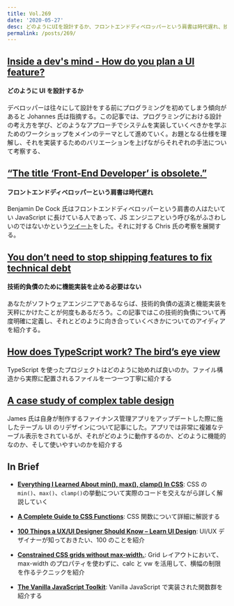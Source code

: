 ```yaml
---
title: Vol.269
date: '2020-05-27'
desc: どのようにUIを設計するか、フロントエンドディベロッパーという肩書は時代遅れ、技術的負債のために機能実装を止める必要はない、ほか計10リンク
permalink: /posts/269/
---
```


## [Inside a dev's mind - How do you plan a UI feature?](https://jkettmann.com/how-do-you-plan-a-ui-feature/)

#### どのように UI を設計するか

デベロッパーは往々にして設計をする前にプログラミングを初めてしまう傾向があると Johannes 氏は指摘する。この記事では、プログラミングにおける設計の考え方を学び、どのようなアプローチでシステムを実装していくべきかを学ぶためのワークショップをメインのテーマとして進めていく。お題となる仕様を理解し、それを実装するためのバリエーションを上げながらそれぞれの手法について考察する、

## [“The title ‘Front-End Developer’ is obsolete.”](https://css-tricks.com/the-title-front-end-developer-is-obsolete/)

#### フロントエンドディベロッパーという肩書は時代遅れ

Benjamin De Cock 氏はフロントエンドディベロッパーという肩書の人はたいてい JavaScript に長けている人であって、JS エンジニアという呼び名がふさわしいのではないかという[ツイート](https://twitter.com/bdc/status/1249597086007345157)をした。それに対する Chris 氏の考察を展開する。

## [You don’t need to stop shipping features to fix technical debt](https://medium.com/@ryan0x44/technical-debt-f5158cc9ca07)

#### 技術的負債のために機能実装を止める必要はない

あなたがソフトウェアエンジニアであるならば、技術的負債の返済と機能実装を天秤にかけたことが何度もあるだろう。この記事ではこの技術的負債について再度明確に定義し、それとどのように向き合っていくべきかについてのアイディアを紹介する。

## [How does TypeScript work? The bird’s eye view](https://2ality.com/2020/04/typescript-workflows.html)

TypeScript を使ったプロジェクトはどのように始めれば良いのか。ファイル構造から実際に配置されるファイルを一つ一つ丁寧に紹介する

## [A case study of complex table design](https://jlongster.com/case-study-complex-table-design)

James 氏は自身が制作するファイナンス管理アプリをアップデートした際に施したテーブル UI のリデザインについて記事にした。アプリでは非常に複雑なテーブル表示をされているが、それがどのように動作するのか、どのように機能的なのか、そして使いやすいのかを紹介する

## In Brief

- **[Everything I Learned About min(), max(), clamp() In CSS](https://ishadeed.com/article/css-min-max-clamp/)**: CSS の`min()`、`max()`、`clamp()`の挙動について実際のコードを交えながら詳しく解説していく

- **[A Complete Guide to CSS Functions](https://css-tricks.com/complete-guide-to-css-functions/)**: CSS 関数について詳細に解説する

- **[100 Things a UX/UI Designer Should Know – Learn UI Design](https://learnui.design/blog/100-things-ux-ui-designer-know.html)**: UI/UX デザイナーが知っておきたい、100 のことを紹介

- **[Constrained CSS grids without max-width.](https://ethanmarcotte.com/wrote/css-grid-without-max-width/)**: Grid レイアウトにおいて、max-width のプロパティを使わずに、calc と vw を活用して、横幅の制限を作るテクニックを紹介

- **[The Vanilla JavaScript Toolkit](https://vanillajstoolkit.com/)**: Vanilla JavaScript で実装された関数群を紹介する
